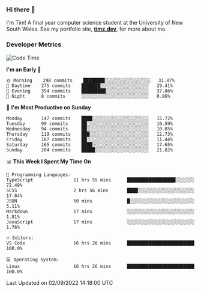### Hi there 👋

I'm Tim! A final year computer science student at the University of New South
Wales. See my portfolio site, <strong><a href="https://timz.dev">timz.dev</a></strong>,
for more about me.

### Developer Metrics

<!-- [![Top Languages](https://github-readme-stats.vercel.app/api/wakatime?username=Tymotex&langs_count=5&custom_title=Top%205%20Languages&hide=Other&theme=material-palenight)](https://github.com/anuraghazra/github-readme-stats) -->

<!--START_SECTION:waka-->
![Code Time](http://img.shields.io/badge/Code%20Time-1%2C004%20hrs%2011%20mins-blue)

**I'm an Early 🐤** 

```text
🌞 Morning    298 commits    ████████░░░░░░░░░░░░░░░░░   31.87% 
🌆 Daytime    275 commits    ███████░░░░░░░░░░░░░░░░░░   29.41% 
🌃 Evening    354 commits    █████████░░░░░░░░░░░░░░░░   37.86% 
🌙 Night      8 commits      ░░░░░░░░░░░░░░░░░░░░░░░░░   0.86%

```
📅 **I'm Most Productive on Sunday** 

```text
Monday       147 commits    ████░░░░░░░░░░░░░░░░░░░░░   15.72% 
Tuesday      99 commits     ██░░░░░░░░░░░░░░░░░░░░░░░   10.59% 
Wednesday    94 commits     ██░░░░░░░░░░░░░░░░░░░░░░░   10.05% 
Thursday     119 commits    ███░░░░░░░░░░░░░░░░░░░░░░   12.73% 
Friday       107 commits    ██░░░░░░░░░░░░░░░░░░░░░░░   11.44% 
Saturday     165 commits    ████░░░░░░░░░░░░░░░░░░░░░   17.65% 
Sunday       204 commits    █████░░░░░░░░░░░░░░░░░░░░   21.82%

```


📊 **This Week I Spent My Time On** 

```text
💬 Programming Languages: 
TypeScript               11 hrs 55 mins      ██████████████████░░░░░░░   72.49% 
SCSS                     2 hrs 56 mins       ████░░░░░░░░░░░░░░░░░░░░░   17.84% 
JSON                     50 mins             █░░░░░░░░░░░░░░░░░░░░░░░░   5.11% 
Markdown                 17 mins             ░░░░░░░░░░░░░░░░░░░░░░░░░   1.81% 
JavaScript               17 mins             ░░░░░░░░░░░░░░░░░░░░░░░░░   1.76%

🔥 Editors: 
VS Code                  16 hrs 26 mins      █████████████████████████   100.0%

💻 Operating System: 
Linux                    16 hrs 26 mins      █████████████████████████   100.0%

```


 Last Updated on 02/09/2022 14:18:00 UTC
<!--END_SECTION:waka-->

<!-- [![Tymotex's GitHub stats](https://github-readme-stats.vercel.app/api?username=Tymotex)](https://github.com/anuraghazra/github-readme-stats) -->
